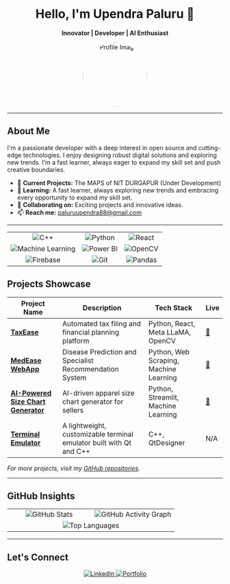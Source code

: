 <div align="center">
  <h1>Hello, I'm Upendra Paluru 👋</h1>
  <p><strong>Innovator | Developer | AI Enthusiast</strong></p>
  <img src="https://github.com/UpendrA-StaRK.png" alt="Profile Image" width="150" style="border-radius: 50%;" />
</div>

---

## About Me

I'm a passionate developer with a deep interest in open source and cutting-edge technologies. I enjoy designing robust digital solutions and exploring new trends. I’m a fast learner, always eager to expand my skill set and push creative boundaries.

- 🔭 **Current Projects:**  The MAPS of NIT DURGAPUR (Under Development) 
- 🌱 **Learning:** A fast learner, always exploring new trends and embracing every opportunity to expand my skill set.  
- 👯 **Collaborating on:** Exciting projects and innovative ideas.  
- 📫 **Reach me:** [paluruupendra88@gmail.com](mailto:paluruupendra88@gmail.com)  

---
<table align="center">
  <tr>
    <td align="center">
      <img src="https://img.shields.io/badge/C++-00599C?style=for-the-badge&logo=cplusplus&logoColor=white" alt="C++" />
    </td>
    <td align="center">
      <img src="https://img.shields.io/badge/Python-3776AB?style=for-the-badge&logo=python&logoColor=white" alt="Python" />
    </td>
    <td align="center">
      <img src="https://img.shields.io/badge/React-20232A?style=for-the-badge&logo=react&logoColor=61DAFB" alt="React" />
    </td>
  </tr>
  <tr>
    <td align="center">
      <img src="https://img.shields.io/badge/Machine_Learning-F7931E?style=for-the-badge&logo=scikit-learn&logoColor=white" alt="Machine Learning" />
    </td>
    <td align="center">
      <img src="https://img.shields.io/badge/Power_BI-F2C811?style=for-the-badge&logo=powerbi&logoColor=black" alt="Power BI" />
    </td>
    <td align="center">
      <img src="https://img.shields.io/badge/OpenCV-5C3EE8?style=for-the-badge&logo=opencv&logoColor=white" alt="OpenCV" />
    </td>
  </tr>
  <tr>
    <td align="center">
      <img src="https://img.shields.io/badge/Firebase-FFCA28?style=for-the-badge&logo=firebase&logoColor=black" alt="Firebase" />
    </td>
    <td align="center">
      <img src="https://img.shields.io/badge/Git-F05032?style=for-the-badge&logo=git&logoColor=white" alt="Git" />
    </td>
    <td align="center">
      <img src="https://img.shields.io/badge/Pandas-150458?style=for-the-badge&logo=pandas&logoColor=white" alt="Pandas" />
    </td>
  </tr>
</table>



## Projects Showcase

| **Project Name**                           | **Description**                                                       | **Tech Stack**                                      | **Live**                                                       |
|-------------------------------------------|-----------------------------------------------------------------------|-----------------------------------------------------|----------------------------------------------------------------|
| [**TaxEase**](https://github.com/UpendrA-StaRK/TaxEase) | Automated tax filing and financial planning platform | Python, React, Meta LLaMA, OpenCV         | [🔗](https://taxease-ai.vercel.app/) |
| [**MedEase WebApp**](https://github.com/UpendrA-StaRK/MedEase_WebApp) | Disease Prediction and Specialist Recommendation System | Python, Web Scraping, Machine Learning | [🔗](https://medeasewebapp-rshiqykq54d4cgj4285ahp.streamlit.app/) |
| [**AI-Powered Size Chart Generator**](https://github.com/UpendrA-StaRK/Flipkart-Grid-6.0/) | AI-driven apparel size chart generator for sellers | Python, Streamlit, Machine Learning | [🔗](https://upendra-stark-flipkart-grid-6-0-app-3qsoh7.streamlit.app/) |
| [**Terminal Emulator**](https://github.com/UpendrA-StaRK/Term_Emulator) | A lightweight, customizable terminal emulator built with Qt and C++ | C++, QtDesigner | N/A |
  
_For more projects, visit my [GitHub repositories](https://github.com/UpendrA-StaRK)._  

---

## GitHub Insights

<div align="center">
  <table>
    <tr>
      <td align="center" width="50%">
        <img src="https://github-readme-stats.vercel.app/api?username=UpendrA-StaRK&show_icons=true&theme=dark&hide=prs,issues&bg_color=00000000" alt="GitHub Stats" />
      </td>
      <td align="center" width="50%">
        <img src="https://github-readme-activity-graph.vercel.app/graph?username=UpendrA-StaRK&theme=green&bg_color=00000000" alt="GitHub Activity Graph" />
      </td>
    </tr>
    <tr>
      <td align="center" colspan="2">
        <img src="https://github-readme-stats.vercel.app/api/top-langs/?username=UpendrA-StaRK&layout=compact&theme=dark&bg_color=00000000" alt="Top Languages" />
      </td>
    </tr>
  </table>
</div>

---

## Let's Connect

<div align="center">
  <a href="https://www.linkedin.com/in/upendra-paluru/" target="_blank">
    <img src="https://img.shields.io/badge/LinkedIn-0A66C2?style=for-the-badge&logo=linkedin&logoColor=white" alt="LinkedIn" />
  </a>
  <a href="https://upendrastark.dev" target="_blank">
    <img src="https://img.shields.io/badge/Portfolio-000000?style=for-the-badge&logo=about.me&logoColor=white" alt="Portfolio" />
  </a>
</div>
